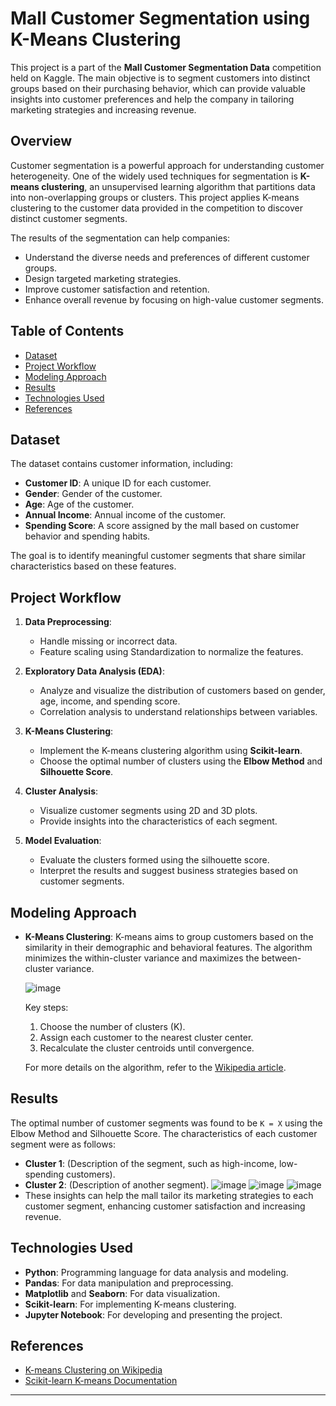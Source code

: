 # Mall Customer Segmentation using K-Means Clustering

This project is a part of the **Mall Customer Segmentation Data** competition held on Kaggle. The main objective is to segment customers into distinct groups based on their purchasing behavior, which can provide valuable insights into customer preferences and help the company in tailoring marketing strategies and increasing revenue.

## Overview

Customer segmentation is a powerful approach for understanding customer heterogeneity. One of the widely used techniques for segmentation is **K-means clustering**, an unsupervised learning algorithm that partitions data into non-overlapping groups or clusters. This project applies K-means clustering to the customer data provided in the competition to discover distinct customer segments.

The results of the segmentation can help companies:
- Understand the diverse needs and preferences of different customer groups.
- Design targeted marketing strategies.
- Improve customer satisfaction and retention.
- Enhance overall revenue by focusing on high-value customer segments.

## Table of Contents

- [Dataset](#dataset)
- [Project Workflow](#project-workflow)
- [Modeling Approach](#modeling-approach)
- [Results](#results)
- [Technologies Used](#technologies-used)
- [References](#references)

## Dataset

The dataset contains customer information, including:
- **Customer ID**: A unique ID for each customer.
- **Gender**: Gender of the customer.
- **Age**: Age of the customer.
- **Annual Income**: Annual income of the customer.
- **Spending Score**: A score assigned by the mall based on customer behavior and spending habits.

The goal is to identify meaningful customer segments that share similar characteristics based on these features.

## Project Workflow

1. **Data Preprocessing**:
   - Handle missing or incorrect data.
   - Feature scaling using Standardization to normalize the features.
   
2. **Exploratory Data Analysis (EDA)**:
   - Analyze and visualize the distribution of customers based on gender, age, income, and spending score.
   - Correlation analysis to understand relationships between variables.
   
3. **K-Means Clustering**:
   - Implement the K-means clustering algorithm using **Scikit-learn**.
   - Choose the optimal number of clusters using the **Elbow Method** and **Silhouette Score**.
   
4. **Cluster Analysis**:
   - Visualize customer segments using 2D and 3D plots.
   - Provide insights into the characteristics of each segment.
   
5. **Model Evaluation**:
   - Evaluate the clusters formed using the silhouette score.
   - Interpret the results and suggest business strategies based on customer segments.

## Modeling Approach

- **K-Means Clustering**:
  K-means aims to group customers based on the similarity in their demographic and behavioral features. The algorithm minimizes the within-cluster variance and maximizes the between-cluster variance.
  
  ![image](https://github.com/user-attachments/assets/cb45717d-df4b-4039-9386-c5980221138c)

  Key steps:
  1. Choose the number of clusters (K).
  2. Assign each customer to the nearest cluster center.
  3. Recalculate the cluster centroids until convergence.

  For more details on the algorithm, refer to the [Wikipedia article](https://en.wikipedia.org/wiki/K-means_clustering).

## Results

The optimal number of customer segments was found to be `K = X` using the Elbow Method and Silhouette Score. The characteristics of each customer segment were as follows:
- **Cluster 1**: (Description of the segment, such as high-income, low-spending customers).
- **Cluster 2**: (Description of another segment).
  ![image](https://github.com/user-attachments/assets/04bbc386-5a46-468c-bd8c-d4a8596630b9)
  ![image](https://github.com/user-attachments/assets/ac3c26d9-59e5-4368-95bd-5e740c44f66e)
  ![image](https://github.com/user-attachments/assets/1f1c1c95-6285-4771-9e64-26e07006f728)
- These insights can help the mall tailor its marketing strategies to each customer segment, enhancing customer satisfaction and increasing revenue.

## Technologies Used

- **Python**: Programming language for data analysis and modeling.
- **Pandas**: For data manipulation and preprocessing.
- **Matplotlib** and **Seaborn**: For data visualization.
- **Scikit-learn**: For implementing K-means clustering.
- **Jupyter Notebook**: For developing and presenting the project.

## References

- [K-means Clustering on Wikipedia](https://en.wikipedia.org/wiki/K-means_clustering)
- [Scikit-learn K-means Documentation](https://scikit-learn.org/stable/modules/generated/sklearn.cluster.KMeans.html)

---


